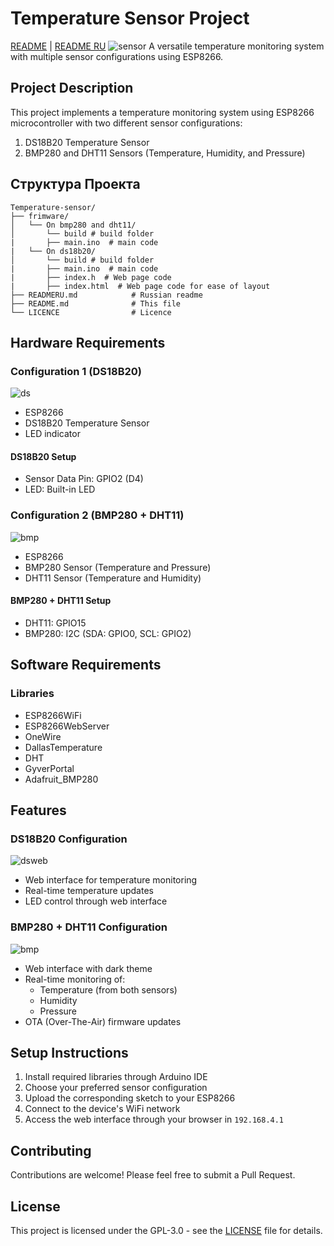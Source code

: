 # Temperature Sensor Project

[README](README.md) | [README RU](READMERU.md)
![sensor](./images/sensor.png)
A versatile temperature monitoring system with multiple sensor configurations using ESP8266.

## Project Description

This project implements a temperature monitoring system using ESP8266 microcontroller with two different sensor configurations:

1. DS18B20 Temperature Sensor
2. BMP280 and DHT11 Sensors (Temperature, Humidity, and Pressure)

## Структура Проекта

```
Temperature-sensor/
├── frimware/
│   └── On bmp280 and dht11/
│       └── build # build folder
|       ├── main.ino  # main code
|   └── On ds18b20/
│       └── build # build folder 
|       ├── main.ino  # main code
|       ├── index.h  # Web page code
|       ├── index.html  # Web page code for ease of layout
├── READMERU.md            # Russian readme
├── README.md              # This file
└── LICENCE                # Licence
```


## Hardware Requirements

### Configuration 1 (DS18B20)
![ds](./images/ds.png)
- ESP8266 
- DS18B20 Temperature Sensor
- LED indicator
#### DS18B20 Setup
- Sensor Data Pin: GPIO2 (D4)
- LED: Built-in LED

### Configuration 2 (BMP280 + DHT11)
![bmp](./images/bmp.png)
- ESP8266
- BMP280 Sensor (Temperature and Pressure)
- DHT11 Sensor (Temperature and Humidity)
#### BMP280 + DHT11 Setup
- DHT11: GPIO15
- BMP280: I2C (SDA: GPIO0, SCL: GPIO2)

## Software Requirements

### Libraries
- ESP8266WiFi
- ESP8266WebServer
- OneWire
- DallasTemperature
- DHT
- GyverPortal
- Adafruit_BMP280

## Features

### DS18B20 Configuration
![dsweb](./images/dsWeb.png)
- Web interface for temperature monitoring
- Real-time temperature updates
- LED control through web interface

### BMP280 + DHT11 Configuration
![bmp](./images/bmpWeb.png)
- Web interface with dark theme
- Real-time monitoring of:
  - Temperature (from both sensors)
  - Humidity
  - Pressure
- OTA (Over-The-Air) firmware updates


## Setup Instructions

1. Install required libraries through Arduino IDE
2. Choose your preferred sensor configuration
3. Upload the corresponding sketch to your ESP8266
4. Connect to the device's WiFi network
5. Access the web interface through your browser in `192.168.4.1`

## Contributing
Contributions are welcome! Please feel free to submit a Pull Request.

## License
This project is licensed under the GPL-3.0 - see the [LICENSE](LICENSE) file for details.

